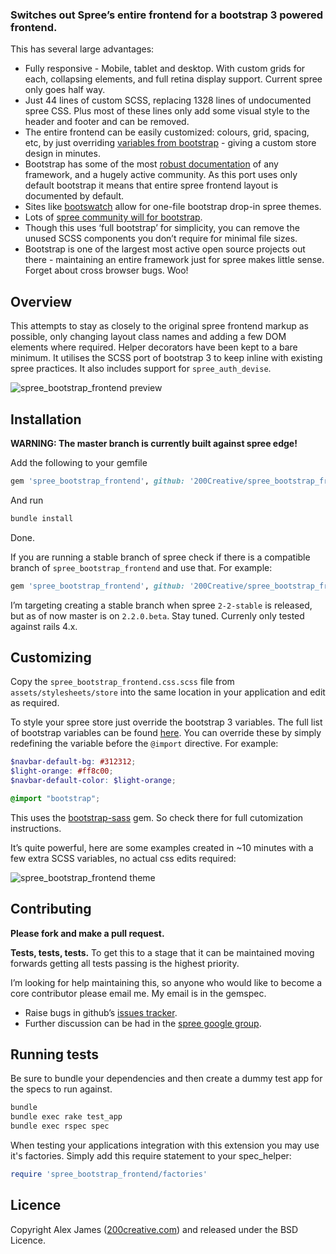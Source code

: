 ### Switches out Spree’s entire frontend for a bootstrap 3 powered frontend.

This has several large advantages:

- Fully responsive - Mobile, tablet and desktop. With custom grids for each, collapsing elements, and full retina display support. Current spree only goes half way. 
- Just 44 lines of custom SCSS, replacing 1328 lines of undocumented spree CSS. Plus most of these lines only add some visual style to the header and footer and can be removed. 
- The entire frontend can be easily customized: colours, grid, spacing, etc, by just overriding [variables from bootstrap](http://getbootstrap.com/customize/#less-variables) - giving a custom store design in minutes. 
- Bootstrap has some of the most [robust documentation](http://getbootstrap.com/css) of any framework, and a hugely active community. As this port uses only default bootstrap it means that entire spree frontend layout is documented by default. 
- Sites like [bootswatch](http://bootswatch.com) allow for one-file bootstrap drop-in spree themes.
- Lots of [spree community will for bootstrap](https://groups.google.com/forum/#!searchin/spree-user/bootstrap/spree-user/B17492QdnGA/AF9vEzRzf4cJ). 
- Though this uses ‘full bootstrap’ for simplicity, you can remove the unused SCSS components you don’t require for minimal file sizes. 
- Bootstrap is one of the largest most active open source projects out there - maintaining an entire framework just for spree makes little sense. Forget about cross browser bugs. Woo!

Overview
-------

This attempts to stay as closely to the original spree frontend markup as possible, only changing layout class names and adding a few DOM elements where required. Helper decorators have been kept to a bare minimum. It utilises the SCSS port of bootstrap 3 to keep inline with existing spree practices. It also includes support for `spree_auth_devise`.

![spree_bootstrap_frontend preview](http://i.imgur.com/S50Gn7V.png)

Installation
-------

**WARNING: The master branch is currently built against spree edge!**

Add the following to your gemfile

```ruby
gem 'spree_bootstrap_frontend', github: '200Creative/spree_bootstrap_frontend'
```

And run

```bash
bundle install
```

Done.

If you are running a stable branch of spree check if there is a compatible branch of `spree_bootstrap_frontend` and use that. For example:

```ruby
gem 'spree_bootstrap_frontend', github: '200Creative/spree_bootstrap_frontend', branch: '2-2-stable'
```

I’m targeting creating a stable branch when spree `2-2-stable` is released, but as of now master is on `2.2.0.beta`. Stay tuned. Currenly only tested against rails 4.x.

Customizing
-------

Copy the `spree_bootstrap_frontend.css.scss` file from `assets/stylesheets/store` into the same location in your application and edit as required.

To style your spree store just override the bootstrap 3 variables. The full list of bootstrap variables can be found [here](http://getbootstrap.com/customize/#less-variables). You can override these by simply redefining the variable before the `@import` directive.
For example:

```scss
$navbar-default-bg: #312312;
$light-orange: #ff8c00;
$navbar-default-color: $light-orange;

@import "bootstrap";
```

This uses the [bootstrap-sass](https://github.com/thomas-mcdonald/bootstrap-sass) gem. So check there for full cutomization instructions.

It’s quite powerful, here are some examples created in ~10 minutes with a few extra SCSS variables, no actual css edits required:

![spree_bootstrap_frontend theme](http://i.imgur.com/zh34YJ5.png)

Contributing
-------

**Please fork and make a pull request.**

**Tests, tests, tests.** To get this to a stage that it can be maintained moving forwards getting all tests passing is the highest priority.

I’m looking for help maintaining this, so anyone who would like to become a core contributor please email me. My email is in the gemspec.

- Raise bugs in github’s [issues tracker](https://github.com/200Creative/spree_bootstrap_frontend/issues).
- Further discussion can be had in the [spree google group](https://groups.google.com/forum/#!forum/spree-user).

Running tests
-------

Be sure to bundle your dependencies and then create a dummy test app for the specs to run against.

```bash
bundle
bundle exec rake test_app
bundle exec rspec spec
```

When testing your applications integration with this extension you may use it's factories.
Simply add this require statement to your spec_helper:

```ruby
require 'spree_bootstrap_frontend/factories'
```

Licence
-------

Copyright Alex James ([200creative.com](http://200creative.com)) and released under the BSD Licence.
